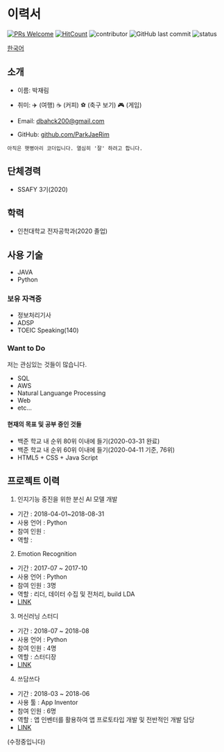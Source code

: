 # 이력서
[![PRs Welcome](https://img.shields.io/badge/PRs-welcome-brightgreen.svg?style=flat-square)](http://makeapullrequest.com)
[![HitCount](http://hits.dwyl.io/ParkJaeRim/RESUME.svg)](http://hits.dwyl.io/ParkJaeRim/RESUME)
![contributor](https://img.shields.io/github/contributors/ParkJaeRim/RESUME.svg)
![GitHub last commit](https://img.shields.io/github/last-commit/ParkJaeRim/RESUME.svg)
![status](https://img.shields.io/badge/status-offer_welcome%20-brightgreen.svg)

[한국어](./README.md)

## 소개
- 이름: 박재림

- 취미: :airplane: (여행)  :coffee: (커피) :soccer: (축구 보기) :video_game: (게임)
- Email: dbahck200@gmail.com
- GitHub: [github.com/ParkJaeRim](https://github.com/ParkJaeRim)

```
아직은 햇병아리 코더입니다. 열심히 '잘' 하려고 합니다.
```

## 단체경력
- SSAFY 3기(2020)

## 학력
- 인천대학교 전자공학과(2020 졸업)

## 사용 기술

- JAVA
- Python

### 보유 자격증
- 정보처리기사
- ADSP
- TOEIC Speaking(140)

### Want to Do
저는 관심있는 것들이 많습니다.

- SQL
- AWS
- Natural Languange Processing
- Web
- etc...

#### 현재의 목표 및 공부 중인 것들

- 백준 학교 내 순위 80위 이내에 들기(2020-03-31 완료)
- 백준 학교 내 순위 60위 이내에 들기(2020-04-11 기준, 76위)
- HTML5 + CSS + Java Script


## 프로젝트 이력

1. 인지기능 증진을 위한 분신 AI 모델 개발
  - 기간 : 2018-04-01~2018-08-31
  - 사용 언어 : Python
  - 참여 인원 :
  - 역할 :

2.  Emotion Recognition
  - 기간 : 2017-07 ~ 2017-10
  - 사용 언어 : Python
  - 참여 인원 : 3명
  - 역할 : 리더, 데이터 수집 및 전처리, build LDA
  - [LINK](https://github.com/ParkJaeRim/Emotion_Recognition)


3. 머신러닝 스터디
  - 기간 : 2018-07 ~ 2018-08
  - 사용 언어 : Python
  - 참여 인원 : 4명
  - 역할 : 스터디장
  - [LINK](https://github.com/ParkJaeRim/2018_MachineLearning_Study)


4. 쓰담쓰다
  - 기간 : 2018-03 ~ 2018-06
  - 사용 툴 : App Inventor
  - 참여 인원 : 6명
  - 역할 : 앱 인벤터를 활용하여 앱 프로토타입 개발 및 전반적인 개발 담당
  - [LINK](https://github.com/ParkJaeRim/MAKER)


(수정중입니다)
